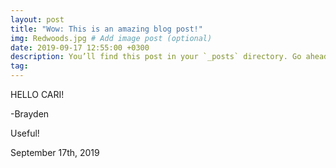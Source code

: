 ```yaml
---
layout: post
title: "Wow: This is an amazing blog post!"
img: Redwoods.jpg # Add image post (optional)
date: 2019-09-17 12:55:00 +0300
description: You’ll find this post in your `_posts` directory. Go ahead and edit it and re-build the site to see your changes. # Add post description (optional)
tag: 
---
```

HELLO CARI!

-Brayden

Useful!

September 17th, 2019
